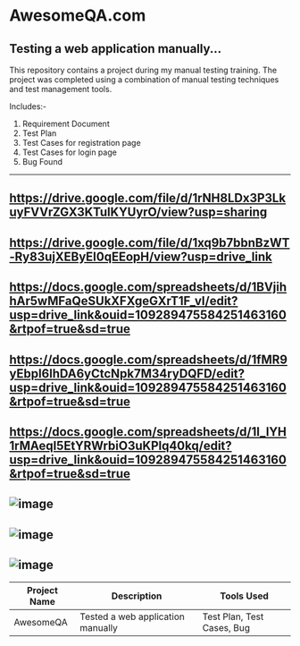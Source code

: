 # AwesomeQA.com
Testing a web application manually...
-------------------------------------
This repository contains a project during my manual testing training. The project was completed using a combination of manual testing techniques and test management tools.

Includes:-
1. Requirement Document
2. Test Plan
3. Test Cases for registration page
4. Test Cases for login page
5. Bug Found
-------------------------------------
https://drive.google.com/file/d/1rNH8LDx3P3LkuyFVVrZGX3KTulKYUyrO/view?usp=sharing
----------------------------------------------------------------------------------
https://drive.google.com/file/d/1xq9b7bbnBzWT-Ry83ujXEByEI0qEEopH/view?usp=drive_link
-------------------------------------------------------------------------------------
https://docs.google.com/spreadsheets/d/1BVjihhAr5wMFaQeSUkXFXgeGXrT1F_vI/edit?usp=drive_link&ouid=109289475584251463160&rtpof=true&sd=true
------------------------------------------------------------------------------------------------------------------------------------------
https://docs.google.com/spreadsheets/d/1fMR9yEbpI6lhDA6yCtcNpk7M34ryDQFD/edit?usp=drive_link&ouid=109289475584251463160&rtpof=true&sd=true
------------------------------------------------------------------------------------------------------------------------------------------
https://docs.google.com/spreadsheets/d/1I_lYH1rMAeqI5EtYRWrbiO3uKPlq40kq/edit?usp=drive_link&ouid=109289475584251463160&rtpof=true&sd=true
------------------------------------------------------------------------------------------------------------------------------------------
![image](https://github.com/Ratul-Tester/AwesomeQA.com/assets/167166555/c42c2164-afbb-40bb-bcb9-9a09c431e1f4)
------------------------------------------------------------------------------------------------------------------------------------------
![image](https://github.com/Ratul-Tester/AwesomeQA.com/assets/167166555/cb43b5e2-230d-478f-bb0b-f0b381b7bfa2)
------------------------------------------------------------------------------------------------------------------------------------------
![image](https://github.com/Ratul-Tester/AwesomeQA.com/assets/167166555/7fbafff2-1cfa-45e4-bde6-4ce6bee81697)
------------------------------------------------------------------------------------------------------------------------------------------
| Project Name |                       Description                         |        Tools Used        |
|--------------|-----------------------------------------------------------|--------------------------|
|   AwesomeQA  |            Tested a web application manually              |Test Plan, Test Cases, Bug|





